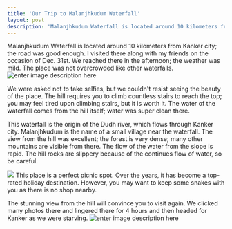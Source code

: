 ```yaml
---
title: 'Our Trip to Malanjhkudum Waterfall'
layout: post
description: 'Malanjhkudum Waterfall is located around 10 kilometers from Kanker city; the road was good enough. I visited there along with my friends on the occasion of Dec. 31st.' 
---
```



Malanjhkudum Waterfall is located around 10 kilometers from Kanker city; the road was good enough. I visited there along with my friends on the occasion of Dec. 31st. We reached there in the afternoon; the weather was mild. The place was not overcrowded like other waterfalls. 
![enter image description here](https://raw.githubusercontent.com/yateendra/yateendra.github.io/master/assets/IMG_20200101_182333%20%281%29.jpg)

We were asked not to take selfies, but we couldn't resist seeing the beauty of the place. The hill requires you to climb countless stairs to reach the top; you may feel tired upon climbing stairs, but it is worth it. The water of the waterfall comes from the hill itself; water was super clean there. 

This waterfall is the origin of the Dudh river, which flows through Kanker city. Malanjhkudum is the name of a small village near the waterfall. The view from the hill was excellent; the forest is very dense; many other mountains are visible from there. The flow of the water from the slope is rapid.  The hill rocks are slippery because of the continues flow of water, so be careful.


![](https://raw.githubusercontent.com/yateendra/yateendra.github.io/master/assets/IMG_20200101_182219.jpg)
This place is a perfect picnic spot. Over the years, it has become a top-rated holiday destination. However, you may want to keep some snakes with you as there is no shop nearby.

The stunning view from the hill will convince you to visit again. We clicked many photos there and lingered there for 4 hours and then headed for Kanker as we were starving.
![enter image description here](https://raw.githubusercontent.com/yateendra/yateendra.github.io/master/assets/IMG_20200101_182238.jpg)
